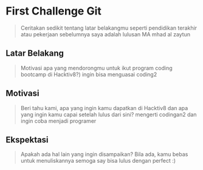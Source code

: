 # First Challenge Git

> Ceritakan sedikit tentang latar belakangmu seperti pendidikan terakhir atau pekerjaan sebelumnya
 saya adalah lulusan MA mhad al zaytun

## Latar Belakang

> Motivasi apa yang mendorongmu untuk ikut program coding bootcamp di Hacktiv8?)
 ingin bisa menguasai coding2

## Motivasi

> Beri tahu kami, apa yang ingin kamu dapatkan di Hacktiv8 dan apa yang ingin kamu capai setelah lulus dari sini?
 mengerti codingan2 dan ingin coba menjadi programer

## Ekspektasi

> Apakah ada hal lain yang ingin disampaikan? Bila ada, kamu bebas untuk menuliskannya
semoga say bisa lulus dengan perfect :)
